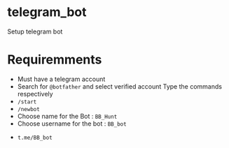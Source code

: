 # telegram_bot
Setup telegram bot 

# Requiremments
- Must have a telegram account
- Search for `@botfather` and select verified account
Type the commands respectively
- `/start`
- `/newbot`
- Choose name for the Bot : `BB_Hunt`
- Choose username for the bot : `BB_bot`
-     t.me/BB_bot
